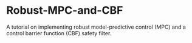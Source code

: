 # Robust-MPC-and-CBF
A tutorial on implementing robust model-predictive control (MPC) and a control barrier function (CBF) safety filter.

